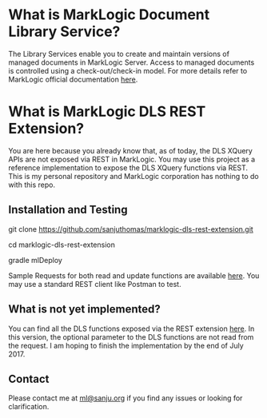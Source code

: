 # What is MarkLogic Document Library Service?

The Library Services enable you to create and maintain versions of managed documents in MarkLogic Server. Access to managed documents is controlled using a check-out/check-in model. For more details refer to MarkLogic official documentation [here](https://docs.marklogic.com/guide/app-dev/dls).

# What is MarkLogic DLS REST Extension?

You are here because you already know that, as of today, the DLS XQuery APIs are not exposed via REST in MarkLogic. You may use this project as a reference implementation to expose the DLS XQuery functions via REST. This is my personal repository and MarkLogic corporation has nothing to do with this repo.

## Installation and Testing

git clone https://github.com/sanjuthomas/marklogic-dls-rest-extension.git

cd marklogic-dls-rest-extension

gradle mlDeploy

Sample Requests for both read and update functions are available [here](https://github.com/sanjuthomas/marklogic-dls-rest-extension/tree/master/src/sample-requests). You may use a standard REST client like Postman to test.

## What is not yet implemented?
You can find all the DLS functions exposed via the REST extension [here](https://github.com/sanjuthomas/marklogic-dls-rest-extension/blob/master/src/main/ml-modules/lib/dls-function-conf.sjs). In this version, the optional parameter to the DLS functions are not read from the request. I am hoping to finish the implementation by the end of July 2017.

## Contact
Please contact me at ml@sanju.org if you find any issues or looking for clarification.
